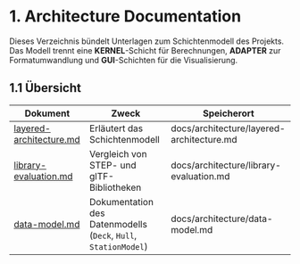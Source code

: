 # 1. Architecture Documentation

Dieses Verzeichnis bündelt Unterlagen zum Schichtenmodell des Projekts. Das Modell trennt eine **KERNEL**-Schicht für Berechnungen, **ADAPTER** zur Formatumwandlung und **GUI**-Schichten für die Visualisierung.

## 1.1 Übersicht

| Dokument | Zweck | Speicherort |
| --- | --- | --- |
| [layered-architecture.md](layered-architecture.md) | Erläutert das Schichtenmodell | docs/architecture/layered-architecture.md |
| [library-evaluation.md](library-evaluation.md) | Vergleich von STEP- und glTF-Bibliotheken | docs/architecture/library-evaluation.md |
| [data-model.md](data-model.md) | Dokumentation des Datenmodells (`Deck`, `Hull`, `StationModel`) | docs/architecture/data-model.md |
